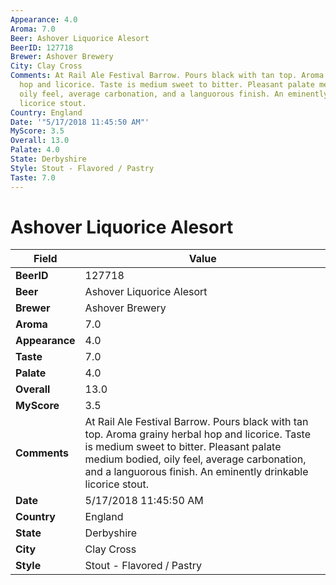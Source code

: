 ```yaml
---
Appearance: 4.0
Aroma: 7.0
Beer: Ashover Liquorice Alesort
BeerID: 127718
Brewer: Ashover Brewery
City: Clay Cross
Comments: At Rail Ale Festival Barrow. Pours black with tan top. Aroma grainy herbal
  hop and licorice. Taste is medium sweet to bitter. Pleasant palate medium bodied,
  oily feel, average carbonation, and a languorous finish. An eminently drinkable
  licorice stout.
Country: England
Date: '"5/17/2018 11:45:50 AM"'
MyScore: 3.5
Overall: 13.0
Palate: 4.0
State: Derbyshire
Style: Stout - Flavored / Pastry
Taste: 7.0
---
```


# Ashover Liquorice Alesort

| Field         | Value |
|---------------|-------|
| **BeerID** | 127718 |
| **Beer** | Ashover Liquorice Alesort |
| **Brewer** | Ashover Brewery |
| **Aroma** | 7.0 |
| **Appearance** | 4.0 |
| **Taste** | 7.0 |
| **Palate** | 4.0 |
| **Overall** | 13.0 |
| **MyScore** | 3.5 |
| **Comments** | At Rail Ale Festival Barrow. Pours black with tan top. Aroma grainy herbal hop and licorice. Taste is medium sweet to bitter. Pleasant palate medium bodied, oily feel, average carbonation, and a languorous finish. An eminently drinkable licorice stout. |
| **Date** | 5/17/2018 11:45:50 AM |
| **Country** | England |
| **State** | Derbyshire |
| **City** | Clay Cross |
| **Style** | Stout - Flavored / Pastry |
